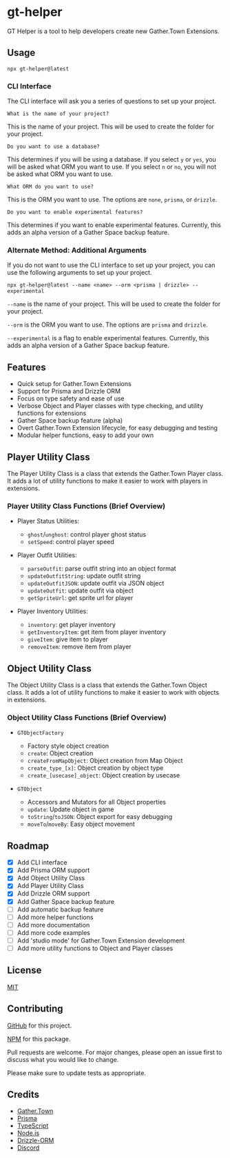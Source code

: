 # gt-helper

GT Helper is a tool to help developers create new Gather.Town Extensions.

## Usage

`npx gt-helper@latest`

### CLI Interface

The CLI interface will ask you a series of questions to set up your project.

`What is the name of your project?`

This is the name of your project. This will be used to create the folder for your project.

`Do you want to use a database?`

This determines if you will be using a database. If you select `y` or `yes`, you will be asked what ORM you want to use. If you select `n` or `no`, you will not be asked what ORM you want to use.

`What ORM do you want to use?`

This is the ORM you want to use. The options are `none`, `prisma`, or `drizzle`.

`Do you want to enable experimental features?`

This determines if you want to enable experimental features. Currently, this adds an alpha version of a Gather Space backup feature.

### Alternate Method: Additional Arguments

If you do not want to use the CLI interface to set up your project, you can use the following arguments to set up your project.

`npx gt-helper@latest --name <name> --orm <prisma | drizzle> --experimental`

`--name` is the name of your project. This will be used to create the folder for your project.

`--orm` is the ORM you want to use. The options are `prisma` and `drizzle`.

`--experimental` is a flag to enable experimental features. Currently, this adds an alpha version of a Gather Space backup feature.

## Features

- Quick setup for Gather.Town Extensions
- Support for Prisma and Drizzle ORM
- Focus on type safety and ease of use
- Verbose Object and Player classes with type checking, and utility functions for extensions
- Gather Space backup feature (alpha)
- Overt Gather.Town Extension lifecycle, for easy debugging and testing
- Modular helper functions, easy to add your own

## Player Utility Class

The Player Utility Class is a class that extends the Gather.Town Player class. It adds a lot of utility functions to make it easier to work with players in extensions.

### Player Utility Class Functions (Brief Overview)

- Player Status Utilities:

  - `ghost`/`unghost`: control player ghost status
  - `setSpeed`: control player speed

- Player Outfit Utilities:

  - `parseOutfit`: parse outfit string into an object format
  - `updateOutfitString`: update outfit string
  - `updateOutfitJSON`: update outfit via JSON object
  - `updateOutfit`: update outfit via object
  - `getSpriteUrl`: get sprite url for player

- Player Inventory Utilities:
  - `inventory`: get player inventory
  - `getInventoryItem`: get item from player inventory
  - `giveItem`: give item to player
  - `removeItem`: remove item from player

## Object Utility Class

The Object Utility Class is a class that extends the Gather.Town Object class. It adds a lot of utility functions to make it easier to work with objects in extensions.

### Object Utility Class Functions (Brief Overview)

- `GTObjectFactory`

  - Factory style object creation
  - `create`: Object creation
  - `createFromMapObject`: Object creation from Map Object
  - `create_type_[x]`: Object creation by object type
  - `create_[usecase]_object`: Object creation by usecase

- `GTObject`

  - Accessors and Mutators for all Object properties
  - `update`: Update object in game
  - `toString`/`toJSON`: Object export for easy debugging
  - `moveTo`/`moveBy`: Easy object movement

## Roadmap

- [x] Add CLI interface
- [x] Add Prisma ORM support
- [x] Add Object Utility Class
- [x] Add Player Utility Class
- [x] Add Drizzle ORM support
- [x] Add Gather Space backup feature
- [ ] Add automatic backup feature
- [ ] Add more helper functions
- [ ] Add more documentation
- [ ] Add more code examples
- [ ] Add 'studio mode' for Gather.Town Extension development
- [ ] Add more utility functions to Object and Player classes

## License

[MIT](https://choosealicense.com/licenses/mit/)

## Contributing

[GitHub](https://github.com/Jarnock/gt-helper) for this project.

[NPM](https://www.npmjs.com/package/gt-helper) for this package.

Pull requests are welcome. For major changes, please open an issue first to discuss what you would like to change.

Please make sure to update tests as appropriate.

## Credits

- [Gather.Town](https://gather.town/)
- [Prisma](https://www.prisma.io/)
- [TypeScript](https://www.typescriptlang.org/)
- [Node.js](https://nodejs.org/en/)
- [Drizzle-ORM](https://github.com/drizzle-team/drizzle-orm)
- [Discord](https://discord.gg/ymbbq4Umq6)
